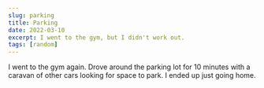 ```yaml
---
slug: parking
title: Parking
date: 2022-03-10
excerpt: I went to the gym, but I didn't work out.
tags: [random]
---
```


I went to the gym again. Drove around the parking lot for 10 minutes with a caravan of other cars looking for space to park. I ended up just going home.
